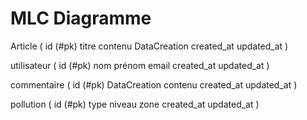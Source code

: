 # MLC Diagramme



Article (
id (#pk)
titre
contenu
DataCreation
created_at
updated_at
)

utilisateur (
id (#pk)
nom
prénom
email
created_at
updated_at
)

commentaire (
id (#pk)
DataCreation
contenu
created_at
updated_at
)

pollution (
id (#pk)
type
niveau
zone
created_at
updated_at
)

